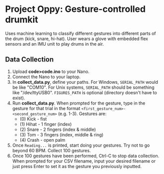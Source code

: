 # Project Oppy: Gesture-controlled drumkit
Uses machine learning to classify different gestures into different parts of the drum (kick, snare, hi-hat). User wears a glove with embedded flex sensors and an IMU unit to play drums in the air.

## Data Collection
1. Upload **code>code.ino** to your Nano.
2. Connect the Nano to your laptop.
3. In **collect_data.py**, define your paths. For Windows, ```SERIAL_PATH``` would be like "COM10". For Unix systems, ```SERIAL_PATH``` should be something like "/dev/ttyUSB0". ```FIGURES_PATH``` is optional (directory doesn't have to exist).
4. Run **collect_data.py**. When prompted for the gesture, type in the gesture for that trial in the format ```<first_gesture_num>-<second_gesture_num>``` (e.g. 1-3). Gestures are: 
   - (0) Kick - fist
   - (1) Hihat - 1 finger (index)
   - (2) Snare - 2 fingers (index & middle)
   - (3) Tom - 3 fingers (index, middle & ring)
   - (4) Crash - open palm
6. Once ```Reading...``` is printed, start doing your gestures. Try not to go beyond 60 BPM. Collect 100 gestures.
7. Once 100 gestures have been performed, Ctrl-C to stop data collection. When prompted for your CSV filename, input your desired filename or just press Enter to set it as the gesture you previously inputted.
